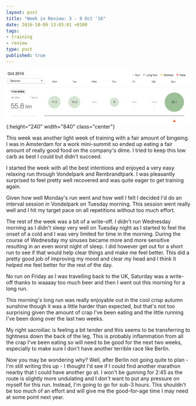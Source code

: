 ```yaml
---
layout: post
title: "Week in Review: 3 - 9 Oct '16"
date: 2016-10-09 13:03:01 +0100
tags:
- training
- review
type: post
published: true
---
```


![Week in Review: 3 - 9 Oct '16](/assets/week-in-review-3-9Oct16.png){:height="240" width="840" class="center"}

This week was another light week of training with a fair amount of bingeing. I was in Amsterdam for a work mini-summit so ended up eating a fair amount of really good food on the company's dime.  I tried to keep this low carb as best I could but didn't succeed.

I started the week with all the best intentions and enjoyed a very easy relaxing run through Vondelpark and Rembrandtpark. I was pleasantly surprised to feel pretty well recovered and was quite eager to get training again.

Given how well Monday's run went and how well I felt I decided I'd do an interval session in Vondelpark on Tuesday morning. This session went really well and I hit my target pace on all repetitions without too much effort.

The rest of the week was a bit of a write-off. I didn't run Wednesday morning as I didn't sleep very well on Tuesday night as I started to feel the onset of a cold and I was very limited for time in the morning. During the course of Wednesday my sinuses became more and more sensitive resulting in an even worst night of sleep.  I did however get out for a short run to see if that would help clear things and make me feel better.  This did a pretty good job of improving my mood and clear my head and I think it helped me feel better for the rest of the day.

No run on Friday as I was travelling back to the UK, Saturday was a write-off thanks to waaaay too much beer and then I went out this morning for a long run.

This morning's long run was really enjoyable out in the cool crisp autumn sunshine though it was a little harder than expected, but that's not too surprising given the amount of crap I've been eating and the little running I've been doing over the last two weeks.

My right sacroiliac is feeling a bit tender and this seems to be transferring to tightness down the back of the leg. This is probably inflammation from all the crap I've been eating so will need to be good for the next two weeks, especially to make sure I don't have another terrible race like Berlin.

Now you may be wondering why? Well, after Berlin not going quite to plan - I'm still writing this up - I thought I'd see if I could find another marathon nearby that I could have another go at. I won't be gunning for 2:45 as the route is slightly more undulating and I don't want to put any pressure on myself for this run. Instead, I'm going to go for sub-3 hours.  This shouldn't be too much of an effort and will give me the good-for-age time I may need at some point next year.
